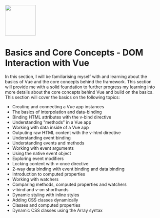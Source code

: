 <img src="https://cdn.iconscout.com/icon/free/png-256/vue-282497.png" width="100">

# Basics and Core Concepts - DOM Interaction with Vue

In this section, I will be familiarising myself with and learning about the basics of Vue and the core concepts behind the framework.
This section will provide me with a solid foundation to further progress my learning into more details about the core concepts behind 
Vue and build on the basics. This section will cover the basics on the following topics:
- Creating and connecting a Vue app instances
- The basics of interpolation and data-binding
- Binding HTML attributes with the v-bind directive
- Understanding "methods" in a Vue app
- Working with data inside of a Vue app
- Outputing raw HTML content with the v-html directive
- Understanding event binding
- Understanding events and methods
- Working with event arguments
- Using the native event object
- Exploring event modifiers
- Locking content with v-once directive
- 2-way data binding with event binding and data binding
- Introduction to computed properties
- Working with watchers
- Comparing methods, computed properties and watchers
- v-bind and v-on shorthands
- Dynamic styling with inline styles
- Adding CSS classes dynamically
- Classes and computed properties
- Dynamic CSS classes using the Array syntax
